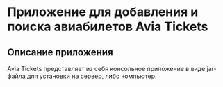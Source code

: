 # Приложение для добавления и поиска авиабилетов __Avia Tickets__

## Описание приложения

Avia Tickets представляет из себя консольное приложение в виде jar-файла для установки на сервер, либо компьютер.
